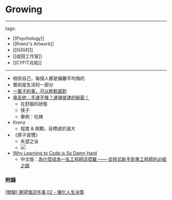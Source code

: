 # Growing

---
tags:
  - [[Psychology]]
  - [[Krenz's Artwork]]
  - [[抖抖村]]
  - [[成田工作室]]
  - [[CYFIT兆佑]]
---

* 相信自己，每個人都是偏離平均值的
* 藝術是生活的一部分
* [一輩子的事，可以輕鬆面對](https://www.youtube.com/watch?v=6aPiiplJd5k)
* [电吉他：手速不够？速弹提速的秘密！](https://www.youtube.com/watch?v=nE7ydXA63pA)
  * 在舒服的狀態
  * 筷子
  * 舉例：吃辣
* Krenz
  * 程度 & 挑戰，目標過於遠大
* 《原子習慣》
  * 失望之谷
  * ![](https://i.imgur.com/ioyKhH9.png)
* [Why Learning to Code is So Damn Hard](https://www.thinkful.com/blog/why-learning-to-code-is-so-damn-hard/)
  * 中文版：[為什麼成為一名工程師這麼難 —— 從程式新手到準工程師的必經之路](https://www.inside.com.tw/article/4480-why-learning-to-code-is-so-damn-hard)


### 附錄
[[閒聊] 期望值這件事 02 - 優化人生決策](https://youtu.be/ot0tuP3mos8)
